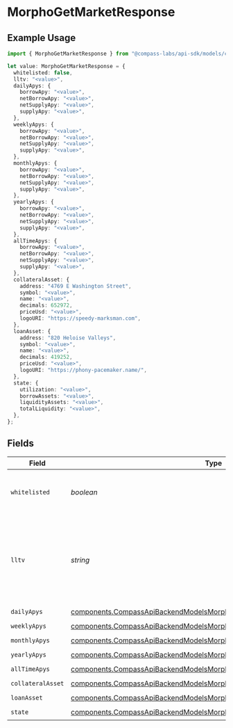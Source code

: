# MorphoGetMarketResponse

## Example Usage

```typescript
import { MorphoGetMarketResponse } from "@compass-labs/api-sdk/models/components";

let value: MorphoGetMarketResponse = {
  whitelisted: false,
  lltv: "<value>",
  dailyApys: {
    borrowApy: "<value>",
    netBorrowApy: "<value>",
    netSupplyApy: "<value>",
    supplyApy: "<value>",
  },
  weeklyApys: {
    borrowApy: "<value>",
    netBorrowApy: "<value>",
    netSupplyApy: "<value>",
    supplyApy: "<value>",
  },
  monthlyApys: {
    borrowApy: "<value>",
    netBorrowApy: "<value>",
    netSupplyApy: "<value>",
    supplyApy: "<value>",
  },
  yearlyApys: {
    borrowApy: "<value>",
    netBorrowApy: "<value>",
    netSupplyApy: "<value>",
    supplyApy: "<value>",
  },
  allTimeApys: {
    borrowApy: "<value>",
    netBorrowApy: "<value>",
    netSupplyApy: "<value>",
    supplyApy: "<value>",
  },
  collateralAsset: {
    address: "4769 E Washington Street",
    symbol: "<value>",
    name: "<value>",
    decimals: 652972,
    priceUsd: "<value>",
    logoURI: "https://speedy-marksman.com",
  },
  loanAsset: {
    address: "820 Heloise Valleys",
    symbol: "<value>",
    name: "<value>",
    decimals: 419252,
    priceUsd: "<value>",
    logoURI: "https://phony-pacemaker.name/",
  },
  state: {
    utilization: "<value>",
    borrowAssets: "<value>",
    liquidityAssets: "<value>",
    totalLiquidity: "<value>",
  },
};
```

## Fields

| Field                                                                                                                                                                | Type                                                                                                                                                                 | Required                                                                                                                                                             | Description                                                                                                                                                          |
| -------------------------------------------------------------------------------------------------------------------------------------------------------------------- | -------------------------------------------------------------------------------------------------------------------------------------------------------------------- | -------------------------------------------------------------------------------------------------------------------------------------------------------------------- | -------------------------------------------------------------------------------------------------------------------------------------------------------------------- |
| `whitelisted`                                                                                                                                                        | *boolean*                                                                                                                                                            | :heavy_check_mark:                                                                                                                                                   | Whether the market is whitelisted or not.                                                                                                                            |
| `lltv`                                                                                                                                                               | *string*                                                                                                                                                             | :heavy_check_mark:                                                                                                                                                   | (Liquidation Loan-To-Value) Maximum borrowing percentage before liquidation risk. Scaled by 1e18.                                                                    |
| `dailyApys`                                                                                                                                                          | [components.CompassApiBackendModelsMorphoReadResponseGetMarketApyData](../../models/components/compassapibackendmodelsmorphoreadresponsegetmarketapydata.md)         | :heavy_check_mark:                                                                                                                                                   | N/A                                                                                                                                                                  |
| `weeklyApys`                                                                                                                                                         | [components.CompassApiBackendModelsMorphoReadResponseGetMarketApyData](../../models/components/compassapibackendmodelsmorphoreadresponsegetmarketapydata.md)         | :heavy_check_mark:                                                                                                                                                   | N/A                                                                                                                                                                  |
| `monthlyApys`                                                                                                                                                        | [components.CompassApiBackendModelsMorphoReadResponseGetMarketApyData](../../models/components/compassapibackendmodelsmorphoreadresponsegetmarketapydata.md)         | :heavy_check_mark:                                                                                                                                                   | N/A                                                                                                                                                                  |
| `yearlyApys`                                                                                                                                                         | [components.CompassApiBackendModelsMorphoReadResponseGetMarketApyData](../../models/components/compassapibackendmodelsmorphoreadresponsegetmarketapydata.md)         | :heavy_check_mark:                                                                                                                                                   | N/A                                                                                                                                                                  |
| `allTimeApys`                                                                                                                                                        | [components.CompassApiBackendModelsMorphoReadResponseGetMarketApyData](../../models/components/compassapibackendmodelsmorphoreadresponsegetmarketapydata.md)         | :heavy_check_mark:                                                                                                                                                   | N/A                                                                                                                                                                  |
| `collateralAsset`                                                                                                                                                    | [components.CompassApiBackendModelsMorphoReadResponseGetMarketAsset](../../models/components/compassapibackendmodelsmorphoreadresponsegetmarketasset.md)             | :heavy_check_mark:                                                                                                                                                   | N/A                                                                                                                                                                  |
| `loanAsset`                                                                                                                                                          | [components.CompassApiBackendModelsMorphoReadResponseGetMarketAsset](../../models/components/compassapibackendmodelsmorphoreadresponsegetmarketasset.md)             | :heavy_check_mark:                                                                                                                                                   | N/A                                                                                                                                                                  |
| `state`                                                                                                                                                              | [components.CompassApiBackendModelsMorphoReadResponseGetMarketMarketState](../../models/components/compassapibackendmodelsmorphoreadresponsegetmarketmarketstate.md) | :heavy_check_mark:                                                                                                                                                   | N/A                                                                                                                                                                  |